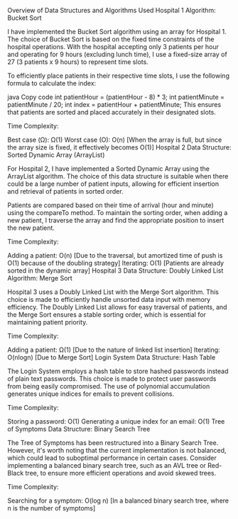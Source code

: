 Overview of Data Structures and Algorithms Used
Hospital 1
Algorithm: Bucket Sort

I have implemented the Bucket Sort algorithm using an array for Hospital 1. The choice of Bucket Sort is based on the fixed time constraints of the hospital operations. With the hospital accepting only 3 patients per hour and operating for 9 hours (excluding lunch time), I use a fixed-size array of 27 (3 patients x 9 hours) to represent time slots.

To efficiently place patients in their respective time slots, I use the following formula to calculate the index:

java
Copy code
int patientHour = (patientHour - 8) * 3;
int patientMinute = patientMinute / 20;
int index = patientHour + patientMinute;
This ensures that patients are sorted and placed accurately in their designated slots.

Time Complexity:

Best case (Ω): Ω(1)
Worst case (O): O(n) [When the array is full, but since the array size is fixed, it effectively becomes O(1)]
Hospital 2
Data Structure: Sorted Dynamic Array (ArrayList)

For Hospital 2, I have implemented a Sorted Dynamic Array using the ArrayList algorithm. The choice of this data structure is suitable when there could be a large number of patient inputs, allowing for efficient insertion and retrieval of patients in sorted order.

Patients are compared based on their time of arrival (hour and minute) using the compareTo method. To maintain the sorting order, when adding a new patient, I traverse the array and find the appropriate position to insert the new patient.

Time Complexity:

Adding a patient: O(n) [Due to the traversal, but amortized time of push is O(1) because of the doubling strategy]
Iterating: O(1) [Patients are already sorted in the dynamic array]
Hospital 3
Data Structure: Doubly Linked List
Algorithm: Merge Sort

Hospital 3 uses a Doubly Linked List with the Merge Sort algorithm. This choice is made to efficiently handle unsorted data input with memory efficiency. The Doubly Linked List allows for easy traversal of patients, and the Merge Sort ensures a stable sorting order, which is essential for maintaining patient priority.

Time Complexity:

Adding a patient: Ω(1) [Due to the nature of linked list insertion]
Iterating: O(nlogn) [Due to Merge Sort]
Login System
Data Structure: Hash Table

The Login System employs a hash table to store hashed passwords instead of plain text passwords. This choice is made to protect user passwords from being easily compromised. The use of polynomial accumulation generates unique indices for emails to prevent collisions.

Time Complexity:

Storing a password: O(1)
Generating a unique index for an email: O(1)
Tree of Symptoms
Data Structure: Binary Search Tree

The Tree of Symptoms has been restructured into a Binary Search Tree. However, it's worth noting that the current implementation is not balanced, which could lead to suboptimal performance in certain cases. Consider implementing a balanced binary search tree, such as an AVL tree or Red-Black tree, to ensure more efficient operations and avoid skewed trees.

Time Complexity:

Searching for a symptom: O(log n) [In a balanced binary search tree, where n is the number of symptoms]
